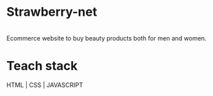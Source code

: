 
# Strawberry-net
<br/>
Ecommerce website to buy beauty products both for men and women.
<br/>

# Teach stack

HTML | CSS | JAVASCRIPT
